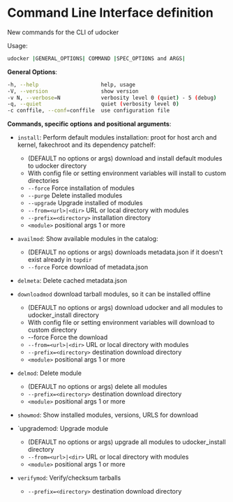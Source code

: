 # Command Line Interface definition

New commands for the CLI of udocker

Usage:

```bash
udocker |GENERAL_OPTIONS| COMMAND |SPEC_OPTIONS and ARGS|
```

**General Options**:

```bash
-h, --help                    help, usage
-V, --version                 show version
-v N, --verbose=N             verbosity level 0 (quiet) - 5 (debug)
-q, --quiet                   quiet (verbosity level 0)
-c conffile, --conf=conffile  use configuration file
```

**Commands, specific options and positional arguments**:

* `install`: Perform default modules installation: proot for host arch and kernel, fakechroot and
  its dependency patchelf:
  * (DEFAULT no options or args) download and install default modules to udocker directory
  * With config file or setting environment variables will install to custom directories
  * `--force`                Force installation of modules
  * `--purge`                Delete installed modules
  * `--upgrade`              Upgrade installed of modules
  * `--from=<url>|<dir>`     URL or local directory with modules
  * `--prefix=<directory>`   installation directory
  * `<module>`               positional args 1 or more

* `availmod`: Show available modules in the catalog:
  * (DEFAULT no options or args) downloads metadata.json if it doesn't exist already in `topdir`
  * `--force`                Force download of metadata.json

* `delmeta`: Delete cached metadata.json

* `downloadmod`  download tarball modules, so it can be installed offline
  * (DEFAULT no options or args) download udocker and all modules to udocker_install directory
  * With config file or setting environment variables will download to custom directory
  * --force                  Force the download
  * `--from=<url>|<dir>`     URL or local directory with modules
  * `--prefix=<directory>`   destination download directory
  * `<module>`               positional args 1 or more

* `delmod`: Delete module
  * (DEFAULT no options or args) delete all modules
  * `--prefix=<directory>`   destination download directory
  * `<module>`               positional args 1 or more

* `showmod`: Show installed modules, versions, URLS for download

* `upgrademod: Upgrade module
  * (DEFAULT no options or args) upgrade all modules to udocker_install directory
  * `--from=<url>|<dir>`     URL or local directory with modules
  * `<module>`               positional args 1 or more

* `verifymod`: Verify/checksum tarballs
  * `--prefix=<directory>`   destination download directory

